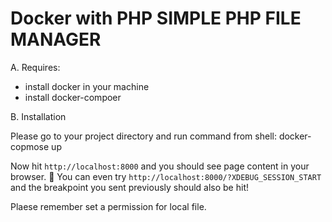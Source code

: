 # Docker with PHP SIMPLE PHP FILE MANAGER


A. Requires:
- install docker in your machine
- install docker-compoer


B. Installation

Please go to your project directory and run command from shell:
docker-copmose up

Now hit `http://localhost:8000` and you should see page content in your browser. 🎉
You can even try `http://localhost:8000/?XDEBUG_SESSION_START` and the breakpoint you sent previously should also be hit!

Plaese remember set a permission for local file.
